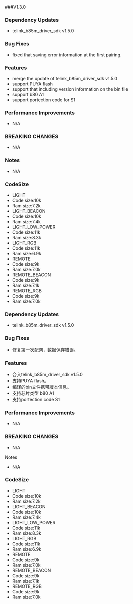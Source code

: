
###V1.3.0

### Dependency Updates
*  telink_b85m_driver_sdk v1.5.0

### Bug Fixes
*  fixed that saving error information at the first pairing.

### Features
*  merge the update of telink_b85m_driver_sdk v1.5.0
*  support PUYA flash
*  support that including version information on the bin file
*  support b80 A1 
*  support portection code for S1

### Performance Improvements
*  N/A

### BREAKING CHANGES
*  N/A

### Notes
*  N/A


### CodeSize
*  LIGHT
*    Code size:10k
*    Ram size:7.2k
*  LIGHT_BEACON
*    Code size:10k
*    Ram size:7.4k
*  LIGHT_LOW_POWER
*    Code size:11k
*    Ram size:8.3k
*  LIGHT_RGB
*    Code size:11k
*    Ram size:6.9k
*  REMOTE
*    Code size:9k
*    Ram size:7.0k
*  REMOTE_BEACON
*    Code size:9k
*    Ram size:7.1k
*  REMOTE_RGB
*    Code size:9k
*    Ram size:7.0k

### Dependency Updates
*  telink_b85m_driver_sdk v1.5.0

### Bug Fixes
*  修复第一次配网，数据保存错误。

### Features
*  合入telink_b85m_driver_sdk v1.5.0
*  支持PUYA flash。
*  编译的bin文件携带版本信息。
*  支持芯片类型 b80 A1
*  支持portection code  S1

### Performance Improvements
*  N/A

### BREAKING CHANGES
*  N/A

Notes
*  N/A

### CodeSize
*  LIGHT
*    Code size:10k
*    Ram size:7.2k
*  LIGHT_BEACON
*    Code size:10k
*    Ram size:7.4k
*  LIGHT_LOW_POWER
*    Code size:11k
*    Ram size:8.3k
*  LIGHT_RGB
*    Code size:11k
*    Ram size:6.9k
*  REMOTE
*    Code size:9k
*    Ram size:7.0k
*  REMOTE_BEACON
*    Code size:9k
*    Ram size:7.1k
*  REMOTE_RGB
*    Code size:9k
*    Ram size:7.0k